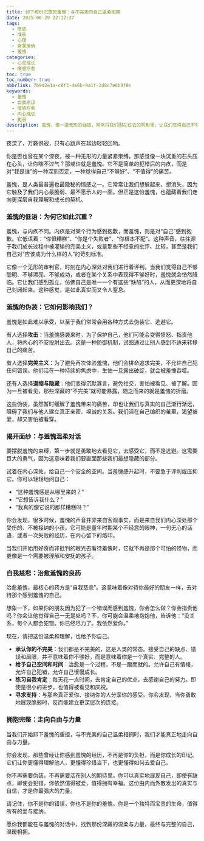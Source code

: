 ```yaml
---
title: 卸下那份沉重的羞愧：与不完美的自己温柔相拥
date: 2025-06-29 22:12:37
tags:
  - 情感
  - 成长
  - 心理
  - 自我接纳
  - 羞愧
categories:
  - 心灵成长
  - 情感疗愈
toc: true
toc_number: true
abbrlink: 7b9d2e1a-c8f3-4e6b-9a1f-2d8c7e0b9f8c
keywords:
  - 羞愧
  - 自我原谅
  - 情感疗愈
  - 内心成长
  - 脆弱
description: 羞愧，像一道无形的枷锁，常常将我们困在过去的阴影里，让我们觉得自己不够好，不值得被爱。它悄无声息地侵蚀着我们的自信，阻碍我们真实地展现自己。今夜，让我们一起轻轻揭开这层薄纱，去感受那份深藏的羞愧，并学习如何温柔地与它对话，最终与那个不完美的自己和解，走向真正的自由与完整。
---
```


夜深了，万籁俱寂，只有心跳声在耳边轻轻回响。

你是否也曾在某个深夜，被一种无形的力量紧紧束缚，那感觉像一块沉重的石头压在心头，让你喘不过气？那或许就是羞愧。它不是简单的犯错后的内疚，而是对“我是谁”的一种深刻否定，一种觉得自己“不够好”、“不值得”的痛苦。

羞愧，是人类最普遍也最隐秘的情感之一。它常常让我们想躲起来，想消失，因为它触及了我们内心最脆弱、最不愿示人的一面。但正是这份羞愧，也蕴藏着我们走向更深层自我理解和成长的契机。

### 羞愧的低语：为何它如此沉重？

羞愧，与内疚不同。内疚是对某个行为感到抱歉，而羞愧，则是对“自己”感到抱歉。它低语着：“你很糟糕”、“你是个失败者”、“你根本不配”。这种声音，往往源于我们成长过程中被灌输的完美主义，或是那些不经意的批评、比较，甚至是我们自己对“应该成为什么样的人”的苛刻标准。

它像一个无形的审判官，时刻在内心深处对我们进行着评判。当我们觉得自己不够聪明、不够漂亮、不够成功，或者在某个关系中表现得不够好时，羞愧就会悄然降临。它让我们感到孤立，仿佛自己是唯一一个有这些“缺陷”的人，从而更深地将自己封闭起来。这种感觉，是如此真实而又令人窒息。

### 羞愧的伪装：它如何影响我们？

羞愧是如此难以承受，以至于我们常常会用各种方式去伪装它、逃避它。

有人选择**攻击**：当羞愧感袭来时，为了保护自己，他们可能会变得愤怒、指责他人，将内心的不安投射出去。这是一种防御机制，试图通过让别人感到不适来转移自己的痛苦。

有人选择**完美主义**：为了避免再次体验羞愧，他们会拼命追求完美，不允许自己犯任何错误。他们活在一种持续的焦虑中，生怕一旦露出破绽，就会被羞愧吞噬。

还有人选择**退缩与隐藏**：他们变得沉默寡言，避免社交，害怕被看见、被了解。因为一旦被看见，那些深藏的“不完美”就可能暴露，随之而来的就是羞愧的折磨。

这些伪装，虽然暂时缓解了羞愧带来的痛苦，却也让我们与真实的自己渐行渐远，阻碍了我们与他人建立真正亲密、坦诚的关系。我们活在自己编织的茧里，渴望被爱，却又害怕被看穿。

### 揭开面纱：与羞愧温柔对话

要摆脱羞愧的束缚，第一步就是勇敢地去看见它，去感受它，而不是逃避。这需要巨大的勇气，因为这意味着我们要直面那些我们最想隐藏的部分。

试着在内心深处，给自己一个安全的空间。当羞愧感升起时，不要急于评判或压抑它。你可以轻轻地问自己：

*   “这种羞愧感是从哪里来的？”
*   “它想告诉我什么？”
*   “我真的像它说的那样糟糕吗？”

你会发现，很多时候，羞愧的声音并非来自客观事实，而是来自我们内心深处那个受伤的、不被接纳的小孩。它可能是童年时期某个不经意的眼神，一句无心的话语，或者一次失败的经历，在内心留下的烙印。

当我们开始用好奇而非批判的眼光去看待羞愧时，它就不再是那个可怕的怪物，而更像是一个需要被理解和安抚的孩子。

### 自我慈悲：治愈羞愧的良药

治愈羞愧，最核心的药方是“自我慈悲”。这意味着像对待你最好的朋友一样，去对待那个感到羞愧的自己。

想象一下，如果你的朋友因为犯了一个错误而感到羞愧，你会怎么做？你会指责他吗？你会让他觉得自己一无是处吗？不，你可能会温柔地抱抱他，告诉他：“没关系，每个人都会犯错。你已经尽力了。我依然爱你。”

现在，请把这份温柔和理解，也给予你自己。

*   **承认你的不完美**：我们都是不完美的，这是人类的常态。接受自己的缺点、错误和局限，并不意味着你不够好，而是意味着你是一个真实、完整的人。
*   **给予自己空间和时间**：治愈是一个过程，不是一蹴而就的。允许自己有情绪，允许自己犯错，允许自己慢慢成长。
*   **练习自我肯定**：每天花一点时间，去肯定自己的优点，去感谢自己的努力。即使是很小的进步，也值得被看见和庆祝。
*   **寻求支持**：与那些真正爱你、接纳你的人分享你的感受。你会发现，当你勇敢地展现脆弱时，反而能建立更深层次的连接。

### 拥抱完整：走向自由与力量

当我们开始卸下羞愧的重担，与不完美的自己温柔相拥时，我们才能真正地走向自由与力量。

你会发现，那些曾经让你感到羞愧的经历，不再是你的负担，而是你成长的印记。它们让你更懂得理解他人，更懂得珍惜当下，也更懂得如何去爱自己。

你不再需要伪装，不再需要活在别人的期待里。你可以真实地展现自己，即使有缺点，即使会犯错，你依然值得被爱，值得拥有幸福。这份由内而外散发出的真实与自信，才是你最强大的力量。

请记住，你不是你的错误，你也不是你的羞愧。你是一个独特而宝贵的生命，值得所有的爱与接纳。

愿你我都能在与羞愧的对话中，找到那份深藏的温柔与力量，最终与完整的自己，温暖相拥。
